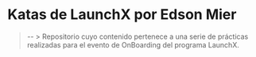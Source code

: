 # Katas de LaunchX por Edson Mier
> -- > Repositorio cuyo contenido pertenece a una serie de prácticas realizadas para el evento de OnBoarding del programa LaunchX.
